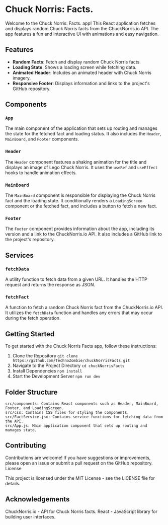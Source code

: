 # Chuck Norris: Facts.

Welcome to the Chuck Norris: Facts. app! This React application fetches and displays random Chuck Norris facts from the ChuckNorris.io API. The app features a fun and interactive UI with animations and easy navigation.

## Features

- **Random Facts**: Fetch and display random Chuck Norris facts.
- **Loading State**: Shows a loading screen while fetching data.
- **Animated Header**: Includes an animated header with Chuck Norris imagery.
- **Responsive Footer**: Displays information and links to the project's GitHub repository.

## Components

### `App`

The main component of the application that sets up routing and manages the state for the fetched fact and loading status. It also includes the `Header`, `MainBoard`, and `Footer` components.

### `Header`

The `Header` component features a shaking animation for the title and displays an image of Lego Chuck Norris. It uses the `useRef` and `useEffect` hooks to handle animation effects.

### `MainBoard`

The `MainBoard` component is responsible for displaying the Chuck Norris fact and the loading state. It conditionally renders a `LoadingScreen` component or the fetched fact, and includes a button to fetch a new fact.

### `Footer`

The `Footer` component provides information about the app, including its version and a link to the ChuckNorris.io API. It also includes a GitHub link to the project's repository.

## Services

### `fetchData`

A utility function to fetch data from a given URL. It handles the HTTP request and returns the response as JSON.

### `fetchFact`

A function to fetch a random Chuck Norris fact from the ChuckNorris.io API. It utilizes the `fetchData` function and handles any errors that may occur during the fetch operation.

## Getting Started

To get started with the Chuck Norris Facts app, follow these instructions:

1. Clone the Repository
   `git clone https://github.com/TechnoZombie/chuckNorrisFacts.git`
2. Navigate to the Project Directory
    `cd chuckNorrisFacts`
3. Install Dependencies
    `npm install`
4. Start the Development Server
    `npm run dev`


## Folder Structure

    src/components: Contains React components such as Header, MainBoard, Footer, and LoadingScreen.
    src/css: Contains CSS files for styling the components.
    src/FactService.jsx: Contains service functions for fetching data from the API.
    src/App.js: Main application component that sets up routing and manages state.

## Contributing

Contributions are welcome! If you have suggestions or improvements, please open an issue or submit a pull request on the GitHub repository.
License

This project is licensed under the MIT License - see the LICENSE file for details.

## Acknowledgements

ChuckNorris.io - API for Chuck Norris facts.
React - JavaScript library for building user interfaces.
